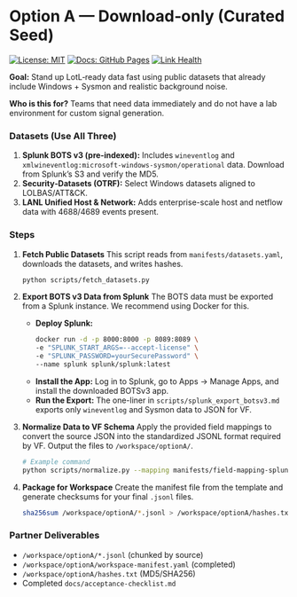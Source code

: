 # Option A — Download‑only (Curated Seed)
[![License: MIT](https://img.shields.io/badge/license-MIT-green.svg)](LICENSE.md)
[![Docs: GitHub Pages](https://img.shields.io/badge/docs-GitHub%20Pages-blue.svg)](https://<org>.github.io/<repo>/)
[![Link Health](https://img.shields.io/github/actions/workflow/status/VectorForgeAI/vectorforge-threat-telemetry/link-check.yml?branch=main&label=link%20health)](https://github.com/VectorForgeAI/vectorforge-threat-telemetry/actions/workflows/link-check.yml)

**Goal:** Stand up LotL‑ready data fast using public datasets that already include Windows + Sysmon and realistic background noise.

**Who is this for?** Teams that need data immediately and do not have a lab environment for custom signal generation.

### Datasets (Use All Three)

1.  **Splunk BOTS v3 (pre‑indexed):** Includes `wineventlog` and `xmlwineventlog:microsoft-windows-sysmon/operational` data. Download from Splunk’s S3 and verify the MD5.
2.  **Security‑Datasets (OTRF):** Select Windows datasets aligned to LOLBAS/ATT&CK.
3.  **LANL Unified Host & Network:** Adds enterprise-scale host and netflow data with 4688/4689 events present.

### Steps

1.  **Fetch Public Datasets**
    This script reads from `manifests/datasets.yaml`, downloads the datasets, and writes hashes.
    ```bash
    python scripts/fetch_datasets.py
    ```

2.  **Export BOTS v3 Data from Splunk**
    The BOTS data must be exported from a Splunk instance. We recommend using Docker for this.
    * **Deploy Splunk:**
        ```bash
        docker run -d -p 8000:8000 -p 8089:8089 \
        -e "SPLUNK_START_ARGS=--accept-license" \
        -e "SPLUNK_PASSWORD=yourSecurePassword" \
        --name splunk splunk/splunk:latest
        ```
    * **Install the App:** Log in to Splunk, go to Apps -> Manage Apps, and install the downloaded BOTSv3 app.
    * **Run the Export:** The one-liner in `scripts/splunk_export_botsv3.md` exports only `wineventlog` and Sysmon data to JSON for VF.

3.  **Normalize Data to VF Schema**
    Apply the provided field mappings to convert the source JSON into the standardized JSONL format required by VF. Output the files to `/workspace/optionA/`.
    ```bash
    # Example command
    python scripts/normalize.py --mapping manifests/field-mapping-splunk.yml --input botsv3.json --output /workspace/optionA/botsv3.jsonl
    ```

4.  **Package for Workspace**
    Create the manifest file from the template and generate checksums for your final `.jsonl` files.
    ```bash
    sha256sum /workspace/optionA/*.jsonl > /workspace/optionA/hashes.txt
    ```

### Partner Deliverables

* `/workspace/optionA/*.jsonl` (chunked by source)
* `/workspace/optionA/workspace-manifest.yaml` (completed)
* `/workspace/optionA/hashes.txt` (MD5/SHA256)
* Completed `docs/acceptance-checklist.md`
